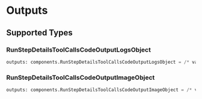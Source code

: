 # Outputs


## Supported Types

### RunStepDetailsToolCallsCodeOutputLogsObject

```python
outputs: components.RunStepDetailsToolCallsCodeOutputLogsObject = /* values here */
```

### RunStepDetailsToolCallsCodeOutputImageObject

```python
outputs: components.RunStepDetailsToolCallsCodeOutputImageObject = /* values here */
```

